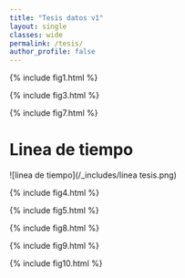 ```yaml
---
title: "Tesis datos v1"
layout: single
classes: wide
permalink: /tesis/
author_profile: false
---
```

  
  
{% include fig1.html %}  

{% include fig3.html %}  

{% include fig7.html %}  
# Linea de tiempo  
  
![linea de tiempo](/_includes/linea tesis.png)  
  
    

{% include fig4.html %}  

{% include fig5.html %}  

{% include fig8.html %}  

{% include fig9.html %}  

{% include fig10.html %}  